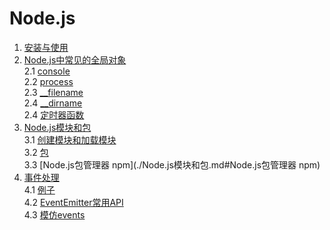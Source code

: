 # Node.js
1. [安装与使用](./安装与使用.md)
2. [Node.js中常见的全局对象](./Node.js中常见的全局对象.md)    
 2.1 [console](./Node.js中常见的全局对象.md#console)    
 2.2 [process](./Node.js中常见的全局对象.md#process)    
 2.3 [__filename](./Node.js中常见的全局对象.md#__filename)    
 2.4 [__dirname](./Node.js中常见的全局对象.md#__dirname)    
 2.4 [定时器函数](./Node.js中常见的全局对象.md#定时器函数)    
3. [Node.js模块和包](./Node.js模块和包.md)    
 3.1 [创建模块和加载模块](./Node.js模块和包.md#创建模块和加载模块)    
 3.2 [包](./Node.js模块和包.md#包)    
 3.3 [Node.js包管理器 npm](./Node.js模块和包.md#Node.js包管理器 npm)    
4. [事件处理](./Node.js中的事件处理.md)    
 4.1 [例子](./Node.js中的事件处理.md#一个简单的例子)    
 4.2 [EventEmitter常用API](./Node.js中的事件处理.md#EventEmitter常用API)    
 4.3 [模仿events](./Node.js中的事件处理.md#模仿events)    
